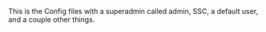 This is the Config files with a superadmin called admin, SSC, a default user, and a couple other things.